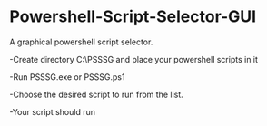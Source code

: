 # Powershell-Script-Selector-GUI
A graphical powershell script selector.

-Create directory C:\PSSSG and place your powershell scripts in it 
 
-Run PSSSG.exe or PSSSG.ps1

-Choose the desired script to run from the list.  

-Your script should run 
